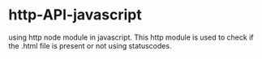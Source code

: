 # http-API-javascript
using http node module in javascript. 
This http module is used to check if the .html file is present or not using statuscodes.
